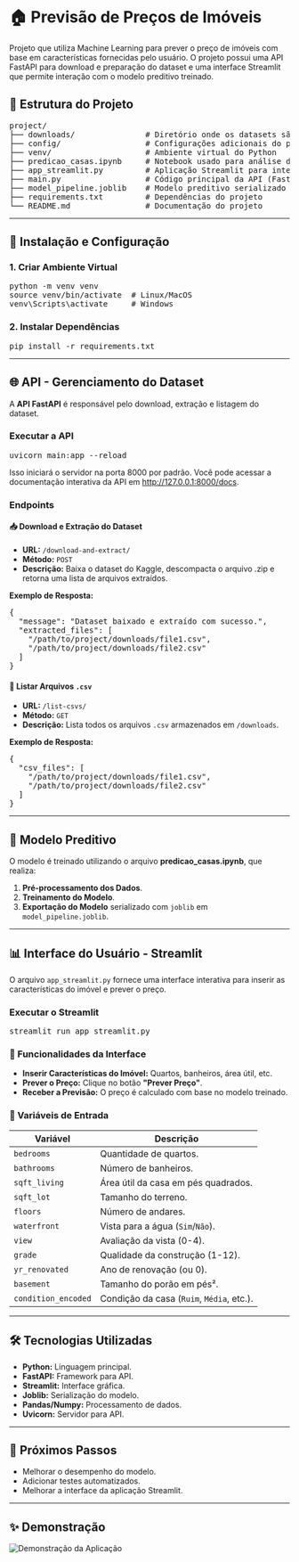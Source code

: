 # 🏠 Previsão de Preços de Imóveis

Projeto que utiliza Machine Learning para prever o preço de imóveis com base em características fornecidas pelo usuário. O projeto possui uma API FastAPI para download e preparação do dataset e uma interface Streamlit que permite interação com o modelo preditivo treinado.

<h2>📁 Estrutura do Projeto</h2>

<pre>
project/
├── downloads/               # Diretório onde os datasets são armazenados e extraídos
├── config/                  # Configurações adicionais do projeto
├── venv/                    # Ambiente virtual do Python
├── predicao_casas.ipynb     # Notebook usado para análise de dados, processamento e criação do modelo
├── app_streamlit.py         # Aplicação Streamlit para interface com o usuário
├── main.py                  # Código principal da API (FastAPI)
├── model_pipeline.joblib    # Modelo preditivo serializado
├── requirements.txt         # Dependências do projeto
└── README.md                # Documentação do projeto
</pre>

<hr>

<h2>🚀 Instalação e Configuração</h2>

<h3>1. Criar Ambiente Virtual</h3>
<pre>
python -m venv venv
source venv/bin/activate  # Linux/MacOS
venv\Scripts\activate     # Windows
</pre>

<h3>2. Instalar Dependências</h3>
<pre>
pip install -r requirements.txt
</pre>

<hr>

<h2>🌐 API - Gerenciamento do Dataset</h2>

<p>A <strong>API FastAPI</strong> é responsável pelo download, extração e listagem do dataset.</p>

<h3>Executar a API</h3>
<pre>
uvicorn main:app --reload
</pre>

Isso iniciará o servidor na porta 8000 por padrão. Você pode acessar a documentação interativa da API em http://127.0.0.1:8000/docs.

<h3>Endpoints</h3>

<h4>📥 <strong>Download e Extração do Dataset</strong></h4>
<ul>
  <li><strong>URL:</strong> <code>/download-and-extract/</code></li>
  <li><strong>Método:</strong> <code>POST</code></li>
  <li><strong>Descrição:</strong> Baixa o dataset do Kaggle, descompacta o arquivo .zip e retorna uma lista de arquivos extraídos.</li>
</ul>
<p><strong>Exemplo de Resposta:</strong></p>
<pre>
{
  "message": "Dataset baixado e extraído com sucesso.",
  "extracted_files": [
    "/path/to/project/downloads/file1.csv",
    "/path/to/project/downloads/file2.csv"
  ]
}
</pre>

<h4>📄 <strong>Listar Arquivos <code>.csv</code></strong></h4>
<ul>
  <li><strong>URL:</strong> <code>/list-csvs/</code></li>
  <li><strong>Método:</strong> <code>GET</code></li>
  <li><strong>Descrição:</strong> Lista todos os arquivos <code>.csv</code> armazenados em <code>/downloads</code>.</li>
</ul>
<p><strong>Exemplo de Resposta:</strong></p>
<pre>
{
  "csv_files": [
    "/path/to/project/downloads/file1.csv",
    "/path/to/project/downloads/file2.csv"
  ]
}
</pre>

<hr>

<h2>🤖 Modelo Preditivo</h2>

<p>O modelo é treinado utilizando o arquivo <strong>predicao_casas.ipynb</strong>, que realiza:</p>
<ol>
  <li><strong>Pré-processamento dos Dados</strong>.</li>
  <li><strong>Treinamento do Modelo</strong>.</li>
  <li><strong>Exportação do Modelo</strong> serializado com <code>joblib</code> em <code>model_pipeline.joblib</code>.</li>
</ol>

<hr>

<h2>📊 Interface do Usuário - Streamlit</h2>

<p>O arquivo <code>app_streamlit.py</code> fornece uma interface interativa para inserir as características do imóvel e prever o preço.</p>

<h3>Executar o Streamlit</h3>
<pre>
streamlit run app_streamlit.py
</pre>

<h3>🎯 Funcionalidades da Interface</h3>
<ul>
  <li><strong>Inserir Características do Imóvel:</strong> Quartos, banheiros, área útil, etc.</li>
  <li><strong>Prever o Preço:</strong> Clique no botão <strong>"Prever Preço"</strong>.</li>
  <li><strong>Receber a Previsão:</strong> O preço é calculado com base no modelo treinado.</li>
</ul>

<h3>📝 Variáveis de Entrada</h3>

<table>
  <thead>
    <tr>
      <th>Variável</th>
      <th>Descrição</th>
    </tr>
  </thead>
  <tbody>
    <tr>
      <td><code>bedrooms</code></td>
      <td>Quantidade de quartos.</td>
    </tr>
    <tr>
      <td><code>bathrooms</code></td>
      <td>Número de banheiros.</td>
    </tr>
    <tr>
      <td><code>sqft_living</code></td>
      <td>Área útil da casa em pés quadrados.</td>
    </tr>
    <tr>
      <td><code>sqft_lot</code></td>
      <td>Tamanho do terreno.</td>
    </tr>
    <tr>
      <td><code>floors</code></td>
      <td>Número de andares.</td>
    </tr>
    <tr>
      <td><code>waterfront</code></td>
      <td>Vista para a água (<code>Sim</code>/<code>Não</code>).</td>
    </tr>
    <tr>
      <td><code>view</code></td>
      <td>Avaliação da vista (0-4).</td>
    </tr>
    <tr>
      <td><code>grade</code></td>
      <td>Qualidade da construção (1-12).</td>
    </tr>
    <tr>
      <td><code>yr_renovated</code></td>
      <td>Ano de renovação (ou 0).</td>
    </tr>
    <tr>
      <td><code>basement</code></td>
      <td>Tamanho do porão em pés².</td>
    </tr>
    <tr>
      <td><code>condition_encoded</code></td>
      <td>Condição da casa (<code>Ruim</code>, <code>Média</code>, etc.).</td>
    </tr>
  </tbody>
</table>

<hr>

<h2>🛠 Tecnologias Utilizadas</h2>
<ul>
  <li><strong>Python:</strong> Linguagem principal.</li>
  <li><strong>FastAPI:</strong> Framework para API.</li>
  <li><strong>Streamlit:</strong> Interface gráfica.</li>
  <li><strong>Joblib:</strong> Serialização do modelo.</li>
  <li><strong>Pandas/Numpy:</strong> Processamento de dados.</li>
  <li><strong>Uvicorn:</strong> Servidor para API.</li>
</ul>

<hr>

<h2>🏁 Próximos Passos</h2>
<ul>
  <li>Melhorar o desempenho do modelo.</li>
  <li>Adicionar testes automatizados.</li>
  <li>Melhorar a interface da aplicação Streamlit.</li>
</ul>

<hr>

<h2>✨ Demonstração</h2>

![Demonstração da Aplicação](https://github.com/letpires/PredicaoCasas/blob/main/demonstracao.gif)
